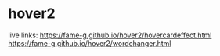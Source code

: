 # hover2

live links:  https://fame-g.github.io/hover2/hovercardeffect.html
            https://fame-g.github.io/hover2/wordchanger.html
